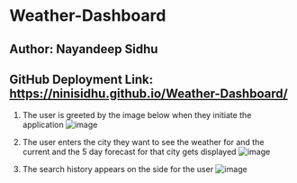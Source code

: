 # Weather-Dashboard
## Author: Nayandeep Sidhu
## GitHub Deployment Link: https://ninisidhu.github.io/Weather-Dashboard/

1) The user is greeted by the image below when they initiate the application 
![image](https://user-images.githubusercontent.com/79432326/122516029-3e4e3680-cfdc-11eb-80e7-0aa477db931d.png)

2) The user enters the city they want to see the weather for and the current and the 5 day forecast for that city gets displayed 
![image](https://user-images.githubusercontent.com/79432326/123390123-8f27d700-d568-11eb-8115-c67e2ed0e535.png)

3) The search history appears on the side for the user
![image](https://user-images.githubusercontent.com/79432326/123390185-a23aa700-d568-11eb-9a08-9e35b3454c75.png)
